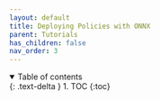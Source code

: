 ```yaml
---
layout: default
title: Deploying Policies with ONNX
parent: Tutorials
has_children: false
nav_order: 3
---
```


<details open markdown="block">
  <summary>
    Table of contents
  </summary>
  {: .text-delta }
1. TOC
{:toc}
</details>
